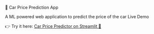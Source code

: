  🚗 Car Price Prediction App

A ML powered web application to predict the price of the car
Live Demo

👉 Try it here: [Car Price Predictor on Streamlit 🚀](https://shadowfox-egfmkvzu7ca36mzow2cdwt.streamlit.app/)

